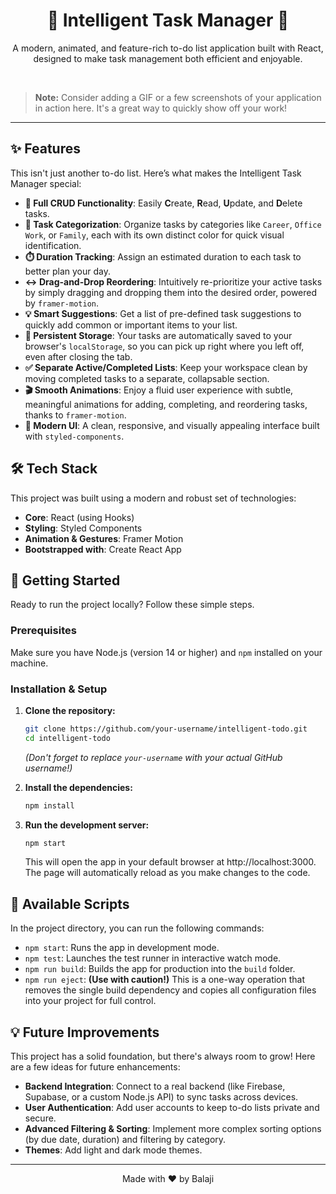 <div align="center">
  <h1>🚀 Intelligent Task Manager 🚀</h1>
  <p>
    A modern, animated, and feature-rich to-do list application built with React, designed to make task management both efficient and enjoyable.
  </p>
</div>

<br />

> **Note:** Consider adding a GIF or a few screenshots of your application in action here. It's a great way to quickly show off your work!

---

## ✨ Features

This isn't just another to-do list. Here’s what makes the Intelligent Task Manager special:

*   **📝 Full CRUD Functionality**: Easily **C**reate, **R**ead, **U**pdate, and **D**elete tasks.
*   **🎨 Task Categorization**: Organize tasks by categories like `Career`, `Office Work`, or `Family`, each with its own distinct color for quick visual identification.
*   **⏱️ Duration Tracking**: Assign an estimated duration to each task to better plan your day.
*   **↔️ Drag-and-Drop Reordering**: Intuitively re-prioritize your active tasks by simply dragging and dropping them into the desired order, powered by `framer-motion`.
*   **💡 Smart Suggestions**: Get a list of pre-defined task suggestions to quickly add common or important items to your list.
*   **💾 Persistent Storage**: Your tasks are automatically saved to your browser's `localStorage`, so you can pick up right where you left off, even after closing the tab.
*   **✅ Separate Active/Completed Lists**: Keep your workspace clean by moving completed tasks to a separate, collapsable section.
*   **🎬 Smooth Animations**: Enjoy a fluid user experience with subtle, meaningful animations for adding, completing, and reordering tasks, thanks to `framer-motion`.
*   **💅 Modern UI**: A clean, responsive, and visually appealing interface built with `styled-components`.

## 🛠️ Tech Stack

This project was built using a modern and robust set of technologies:

*   **Core**: React (using Hooks)
*   **Styling**: Styled Components
*   **Animation & Gestures**: Framer Motion
*   **Bootstrapped with**: Create React App

## 🚀 Getting Started

Ready to run the project locally? Follow these simple steps.

### Prerequisites

Make sure you have Node.js (version 14 or higher) and `npm` installed on your machine.

### Installation & Setup

1.  **Clone the repository:**
    ```sh
    git clone https://github.com/your-username/intelligent-todo.git
    cd intelligent-todo
    ```
    *(Don't forget to replace `your-username` with your actual GitHub username!)*

2.  **Install the dependencies:**
    ```sh
    npm install
    ```

3.  **Run the development server:**
    ```sh
    npm start
    ```

    This will open the app in your default browser at http://localhost:3000. The page will automatically reload as you make changes to the code.

## 📜 Available Scripts

In the project directory, you can run the following commands:

*   `npm start`: Runs the app in development mode.
*   `npm test`: Launches the test runner in interactive watch mode.
*   `npm run build`: Builds the app for production into the `build` folder.
*   `npm run eject`: **(Use with caution!)** This is a one-way operation that removes the single build dependency and copies all configuration files into your project for full control.

## 💡 Future Improvements

This project has a solid foundation, but there's always room to grow! Here are a few ideas for future enhancements:

*   **Backend Integration**: Connect to a real backend (like Firebase, Supabase, or a custom Node.js API) to sync tasks across devices.
*   **User Authentication**: Add user accounts to keep to-do lists private and secure.
*   **Advanced Filtering & Sorting**: Implement more complex sorting options (by due date, duration) and filtering by category.
*   **Themes**: Add light and dark mode themes.

---

<p align="center">
  Made with ❤️ by Balaji
</p>
